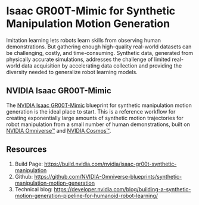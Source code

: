 # Isaac GR00T-Mimic for Synthetic Manipulation Motion Generation

Imitation learning lets robots learn skills from observing human demonstrations. But gathering enough high-quality real-world datasets can be challenging, costly, and time-consuming. Synthetic data, generated from physically accurate simulations, addresses the challenge of limited real-world data acquisition by accelerating data collection and providing the diversity needed to generalize robot learning models.

## NVIDIA Isaac GR00T-Mimic

The [NVIDIA Isaac GR00T-Mimic](https://developer.nvidia.com/isaac/gr00t) blueprint for synthetic manipulation motion generation is the ideal place to start. This is a reference workflow for creating exponentially large amounts of synthetic motion trajectories for robot manipulation from a small number of human demonstrations, built on [NVIDIA Omniverse™](https://www.nvidia.com/en-us/omniverse/) and [NVIDIA Cosmos™](https://www.nvidia.com/en-us/ai/cosmos/).

## Resources

1. Build Page: https://build.nvidia.com/nvidia/isaac-gr00t-synthetic-manipulation
2. Github: https://github.com/NVIDIA-Omniverse-blueprints/synthetic-manipulation-motion-generation
3. Technical blog: https://developer.nvidia.com/blog/building-a-synthetic-motion-generation-pipeline-for-humanoid-robot-learning/